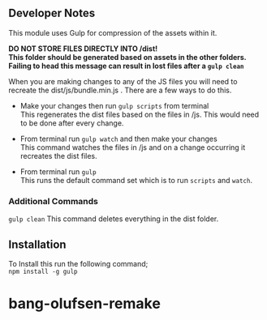 ## Developer Notes ##
This module uses Gulp for compression of the assets within it.

**DO NOT STORE FILES DIRECTLY INTO /dist!  
This folder should be generated based on assets in the other folders. Failing to head this message can result in lost files after a `gulp clean`**

When you are making changes to any of the JS files you will need to recreate the dist/js/bundle.min.js . There are a few ways to do this.  

* Make your changes then run `gulp scripts` from terminal  
This regenerates the dist files based on the files in /js. This would need to be done after every change.

* From terminal run `gulp watch` and then make your changes  
This command watches the files in /js and on a change occurring it recreates the dist files.

* From terminal run `gulp`  
This runs the default command set which is to run `scripts` and `watch`.  

### Additional Commands ###
`gulp clean` This command deletes everything in the dist folder.

## Installation

To Install this run the following command;  
`npm install -g gulp`
# bang-olufsen-remake
